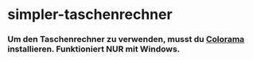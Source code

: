 # simpler-taschenrechner

### Um den Taschenrechner zu verwenden, musst du [Colorama](https://pypi.org/project/colorama/) installieren. Funktioniert NUR mit Windows.
